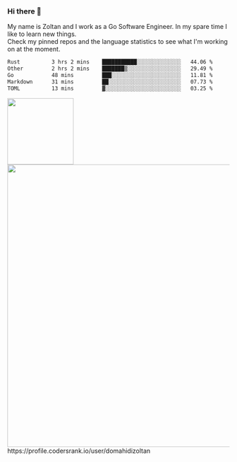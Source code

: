 ### Hi there 👋

My name is Zoltan and I work as a Go Software Engineer. In my spare time I like to learn new things.  
Check my pinned repos and the language statistics to see what I'm working on at the moment.  

<!--START_SECTION:waka-->

```txt
Rust          3 hrs 2 mins    ███████████░░░░░░░░░░░░░░   44.06 %
Other         2 hrs 2 mins    ███████▒░░░░░░░░░░░░░░░░░   29.49 %
Go            48 mins         ███░░░░░░░░░░░░░░░░░░░░░░   11.81 %
Markdown      31 mins         ██░░░░░░░░░░░░░░░░░░░░░░░   07.73 %
TOML          13 mins         ▓░░░░░░░░░░░░░░░░░░░░░░░░   03.25 %
```

<!--END_SECTION:waka-->

<img src="https://cr-ss-service.azurewebsites.net/api/ScreenShot?widget=summary&username=domahidizoltan&layout=horizontal&badges=2&show-avatar=true&style=--header-bg-color:%23677b9c;--border-radius:10px;" height="150px"/>
<br/>
<img src="https://cr-skills-chart-widget.azurewebsites.net/api/api?username=domahidizoltan&skills=Go,HTML,JSON,Java,JavaScript,Kotlin,Protocol%20Buffer,Python,Rust,SQL,Shell,Solidity,TypeScript&width=640" width="640px"/>
https://profile.codersrank.io/user/domahidizoltan

<!--
**domahidizoltan/domahidizoltan** is a ✨ _special_ ✨ repository because its `README.md` (this file) appears on your GitHub profile.

Here are some ideas to get you started:

- 🔭 I’m currently working on ...
- 🌱 I’m currently learning ...
- 👯 I’m looking to collaborate on ...
- 🤔 I’m looking for help with ...
- 💬 Ask me about ...
- 📫 How to reach me: ...
- 😄 Pronouns: ...
- ⚡ Fun fact: ...
-->
